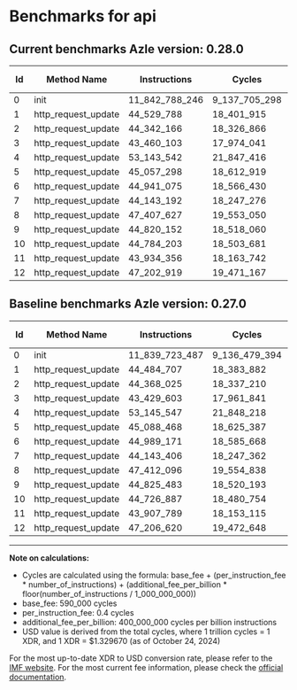 # Benchmarks for api

## Current benchmarks Azle version: 0.28.0

| Id  | Method Name         | Instructions   | Cycles        | USD           | USD/Million Calls | Change                              |
| --- | ------------------- | -------------- | ------------- | ------------- | ----------------- | ----------------------------------- |
| 0   | init                | 11_842_788_246 | 9_137_705_298 | $0.0121501326 | $12_150.13        | <font color="red">+3_064_759</font> |
| 1   | http_request_update | 44_529_788     | 18_401_915    | $0.0000244685 | $24.46            | <font color="red">+45_081</font>    |
| 2   | http_request_update | 44_342_166     | 18_326_866    | $0.0000243687 | $24.36            | <font color="green">-25_859</font>  |
| 3   | http_request_update | 43_460_103     | 17_974_041    | $0.0000238995 | $23.89            | <font color="red">+30_500</font>    |
| 4   | http_request_update | 53_143_542     | 21_847_416    | $0.0000290499 | $29.04            | <font color="green">-2_005</font>   |
| 5   | http_request_update | 45_057_298     | 18_612_919    | $0.0000247490 | $24.74            | <font color="green">-31_170</font>  |
| 6   | http_request_update | 44_941_075     | 18_566_430    | $0.0000246872 | $24.68            | <font color="green">-48_096</font>  |
| 7   | http_request_update | 44_143_192     | 18_247_276    | $0.0000242629 | $24.26            | <font color="green">-214</font>     |
| 8   | http_request_update | 47_407_627     | 19_553_050    | $0.0000259991 | $25.99            | <font color="green">-4_469</font>   |
| 9   | http_request_update | 44_820_152     | 18_518_060    | $0.0000246229 | $24.62            | <font color="green">-5_331</font>   |
| 10  | http_request_update | 44_784_203     | 18_503_681    | $0.0000246038 | $24.60            | <font color="red">+57_316</font>    |
| 11  | http_request_update | 43_934_356     | 18_163_742    | $0.0000241518 | $24.15            | <font color="red">+26_567</font>    |
| 12  | http_request_update | 47_202_919     | 19_471_167    | $0.0000258902 | $25.89            | <font color="green">-3_701</font>   |

## Baseline benchmarks Azle version: 0.27.0

| Id  | Method Name         | Instructions   | Cycles        | USD           | USD/Million Calls |
| --- | ------------------- | -------------- | ------------- | ------------- | ----------------- |
| 0   | init                | 11_839_723_487 | 9_136_479_394 | $0.0121485026 | $12_148.50        |
| 1   | http_request_update | 44_484_707     | 18_383_882    | $0.0000244445 | $24.44            |
| 2   | http_request_update | 44_368_025     | 18_337_210    | $0.0000243824 | $24.38            |
| 3   | http_request_update | 43_429_603     | 17_961_841    | $0.0000238833 | $23.88            |
| 4   | http_request_update | 53_145_547     | 21_848_218    | $0.0000290509 | $29.05            |
| 5   | http_request_update | 45_088_468     | 18_625_387    | $0.0000247656 | $24.76            |
| 6   | http_request_update | 44_989_171     | 18_585_668    | $0.0000247128 | $24.71            |
| 7   | http_request_update | 44_143_406     | 18_247_362    | $0.0000242630 | $24.26            |
| 8   | http_request_update | 47_412_096     | 19_554_838    | $0.0000260015 | $26.00            |
| 9   | http_request_update | 44_825_483     | 18_520_193    | $0.0000246257 | $24.62            |
| 10  | http_request_update | 44_726_887     | 18_480_754    | $0.0000245733 | $24.57            |
| 11  | http_request_update | 43_907_789     | 18_153_115    | $0.0000241377 | $24.13            |
| 12  | http_request_update | 47_206_620     | 19_472_648    | $0.0000258922 | $25.89            |

---

**Note on calculations:**

- Cycles are calculated using the formula: base_fee + (per_instruction_fee \* number_of_instructions) + (additional_fee_per_billion \* floor(number_of_instructions / 1_000_000_000))
- base_fee: 590_000 cycles
- per_instruction_fee: 0.4 cycles
- additional_fee_per_billion: 400_000_000 cycles per billion instructions
- USD value is derived from the total cycles, where 1 trillion cycles = 1 XDR, and 1 XDR = $1.329670 (as of October 24, 2024)

For the most up-to-date XDR to USD conversion rate, please refer to the [IMF website](https://www.imf.org/external/np/fin/data/rms_sdrv.aspx).
For the most current fee information, please check the [official documentation](https://internetcomputer.org/docs/current/developer-docs/gas-cost#execution).
